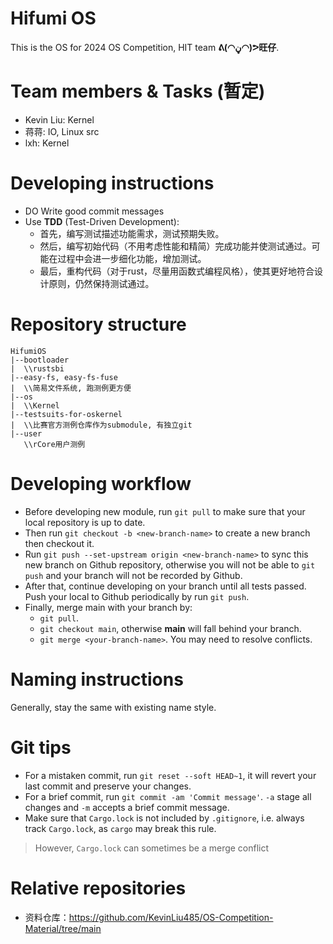 # Hifumi OS
This is the OS for 2024 OS Competition, HIT team **ᕕ(◠ڼ◠)ᕗ旺仔**.
# Team members & Tasks (暂定)
- Kevin Liu: Kernel
- 蒋蒋: IO, Linux src
- lxh: Kernel
# Developing instructions
- DO Write good commit messages
- Use **TDD** (Test-Driven Development): 
  - 首先，编写测试描述功能需求，测试预期失败。
  - 然后，编写初始代码（不用考虑性能和精简）完成功能并使测试通过。可能在过程中会进一步细化功能，增加测试。
  - 最后，重构代码（对于rust，尽量用函数式编程风格），使其更好地符合设计原则，仍然保持测试通过。
# Repository structure
```
HifumiOS
|--bootloader
|  \\rustsbi
|--easy-fs, easy-fs-fuse
|  \\简易文件系统, 跑测例更方便
|--os
|  \\Kernel
|--testsuits-for-oskernel
|  \\比赛官方测例仓库作为submodule, 有独立git
|--user
   \\rCore用户测例
```
# Developing workflow
- Before developing new module, run `git pull` to make sure that your local repository is up to date.  
- Then run `git checkout -b <new-branch-name>` to create a new branch then checkout it. 
- Run `git push --set-upstream origin <new-branch-name>` to sync this new branch on Github repository, otherwise you will not be able to `git push` and your branch will not be recorded by Github.
- After that, continue developing on your branch until all tests passed. Push your local to Github periodically by run `git push`.
- Finally, merge main with your branch by: 
  - `git pull`.
  - `git checkout main`, otherwise **main** will fall behind your branch.
  - `git merge <your-branch-name>`. You may need to resolve conflicts.
# Naming instructions
Generally, stay the same with existing name style.
# Git tips
- For a mistaken commit, run `git reset --soft HEAD~1`, it will revert your last commit and preserve your changes.  
- For a brief commit, run `git commit -am 'Commit message'`. `-a` stage all changes and `-m` accepts a brief commit message.
- Make sure that `Cargo.lock` is not included by `.gitignore`, i.e. always track `Cargo.lock`, as `cargo` may break this rule.
> However, `Cargo.lock` can sometimes be a merge conflict
# Relative repositories
- 资料仓库：https://github.com/KevinLiu485/OS-Competition-Material/tree/main

